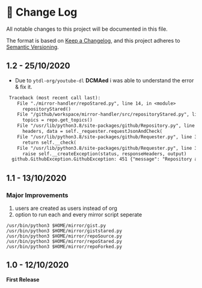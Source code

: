 # 📝  Change Log

All notable changes to this project will be documented in this file.

The format is based on [Keep a Changelog](https://keepachangelog.com/en/1.0.0/), and this project adheres to [Semantic Versioning](https://semver.org/spec/v2.0.0.html).
<!--
## Unreleased

## 1.0 - 01/02/2020
### Added

### Changed

### Deprecated

### Removed

### Fixed

### Security
-->

## 1.2 - 25/10/2020
* Due to `ytdl-org/youtube-dl` **DCMAed** i was able to understand the error & fix it. 
```y
 Traceback (most recent call last):
    File "./mirror-handler/repoStared.py", line 14, in <module>
      repositoryStared()
    File "/github/workspace/mirror-handler/src/repositoryStared.py", line 39, in repositoryStared
      topics = repo.get_topics()
    File "/usr/lib/python3.8/site-packages/github/Repository.py", line 2982, in get_topics
      headers, data = self._requester.requestJsonAndCheck(
    File "/usr/lib/python3.8/site-packages/github/Requester.py", line 317, in requestJsonAndCheck
      return self.__check(
    File "/usr/lib/python3.8/site-packages/github/Requester.py", line 342, in __check
      raise self.__createException(status, responseHeaders, output)
  github.GithubException.GithubException: 451 {"message": "Repository access blocked", "block": {"reason": "dmca", "created_at": "2020-10-23T19:13:29Z", "html_url": "https://github.com/github/dmca/blob/master/2020/10/2020-10-23-RIAA.md"}}
```

## 1.1 - 13/10/2020
### Major Improvements

1. users are created as users instead of org
2. option to run each and every mirror script seperate

```
/usr/bin/python3 $HOME/mirror/gist.py
/usr/bin/python3 $HOME/mirror/giststared.py
/usr/bin/python3 $HOME/mirror/repoSource.py
/usr/bin/python3 $HOME/mirror/repoStared.py
/usr/bin/python3 $HOME/mirror/repoForked.py
```

## 1.0 - 12/10/2020
**First Release**
